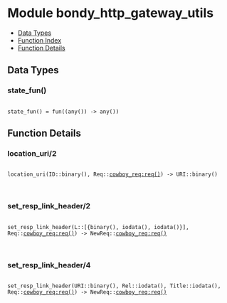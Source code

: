 

# Module bondy_http_gateway_utils #
* [Data Types](#types)
* [Function Index](#index)
* [Function Details](#functions)

<a name="types"></a>

## Data Types ##


<a name="state_fun()"></a>


### state_fun() ###


<pre><code>
state_fun() = fun((any()) -&gt; any())
</code></pre>


<a name="functions"></a>

## Function Details ##

<a name="location_uri-2"></a>

### location_uri/2 ###

<pre><code>
location_uri(ID::binary(), Req::<a href="cowboy_req.md#type-req">cowboy_req:req()</a>) -&gt; URI::binary()
</code></pre>
<br />

<a name="set_resp_link_header-2"></a>

### set_resp_link_header/2 ###

<pre><code>
set_resp_link_header(L::[{binary(), iodata(), iodata()}], Req::<a href="cowboy_req.md#type-req">cowboy_req:req()</a>) -&gt; NewReq::<a href="cowboy_req.md#type-req">cowboy_req:req()</a>
</code></pre>
<br />

<a name="set_resp_link_header-4"></a>

### set_resp_link_header/4 ###

<pre><code>
set_resp_link_header(URI::binary(), Rel::iodata(), Title::iodata(), Req::<a href="cowboy_req.md#type-req">cowboy_req:req()</a>) -&gt; NewReq::<a href="cowboy_req.md#type-req">cowboy_req:req()</a>
</code></pre>
<br />

